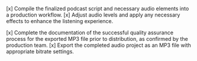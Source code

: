 [x] Compile the finalized podcast script and necessary audio elements into a production workflow.
[x] Adjust audio levels and apply any necessary effects to enhance the listening experience.


[x] Complete the documentation of the successful quality assurance process for the exported MP3 file prior to distribution, as confirmed by the production team.
[x] Export the completed audio project as an MP3 file with appropriate bitrate settings.